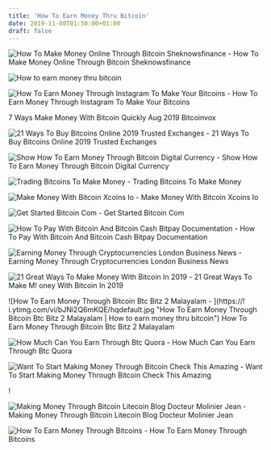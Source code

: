 ```yaml
---
title: 'How To Earn Money Thru Bitcoin'
date: 2019-11-08T01:50:00+01:00
draft: false
---
```


![How To Make Money Online Through Bitcoin Sheknowsfinance - ](http://sheknowsfinance.com/wp-content/uploads/2017/01/Purchase-adpacks-5-1024x492.png "How To Make Money Online Through Bitcoin Sheknowsfinance | How to earn money thru bitcoin") How To Make Money Online Through Bitcoin Sheknowsfinance

![How to earn money thru bitcoin](https://i.pinimg.com/736x/06/33/4c/06334c7ec7a759e36ae11680511b87bf.jpg "How to earn money thru bitcoin") 

![How To Earn Money Through Instagram To Make Your Bitcoins - ](https://paramoney.net/wp-content/uploads/2019/07/how-much-money-can-i-make-on-instagram_00.png "How To Earn Money Through Instagram To Make Your Bitcoins | How to earn money thru bitcoin") How To Earn Money Through Instagram To Make Your Bitcoins

7 Ways Make Money With Bitcoin Quickly Aug 2019 Bitcoinvox

![21 Ways To Buy Bitcoins Online 2019 Trusted Exchanges - ](https://www.buybitcoinworldwide.com/img/goodicons/coins2.png "21 Ways To Buy Bitcoins Online 2019 Trusted Exchanges | How to earn money thru bitcoin") 21 Ways To Buy Bitcoins Online 2019 Trusted Exchanges

![Show How To Earn Money Through Bitcoin Digital Currency - ](https://fiverr-res.cloudinary.com/images/t_medium9,q_auto,f_auto/gigs/92856186/original/a83bc41970e1c6c32e86203a63d444233a43588b/show-how-to-earn-money-through-bitcoin-digital-currency.png "Show How To Earn Money Through Bitcoin Digital Currenc!   y | How to earn money thru bitcoin") Show How To Earn Money Through Bitcoin Digital Currency

![Trading Bitcoins To Make Money - ](http://howtomakemoneywithbitcoin.net/wp-content/uploads/2014/08/logo.png "Trading Bitcoins To Make Money | How to earn money thru bitcoin") Trading Bitcoins To Make Money

![Make Money With Bitcoin Xcoins Io - ](https://xcoins.io/frontend/img/computer.jpg "Make Money With Bitcoin Xcoins Io | How to earn money thru bitcoin") Make Money With Bitcoin Xcoins Io

![Get Started Bitcoin Com - ](https://www.bitcoin.com/images/uploads/facebook.png "Get Started Bitcoin Com | How to earn money thru bitcoin") Get Started Bitcoin Com

![How To Pay With Bitcoin And Bitcoin Cash Bitpay Documentation - ](https://bitpay.com/images/bitpay-wallet-download.97907fb0.jpg "How To Pay With Bitcoin And Bitcoin Cash Bitpay Documentation | How to earn money thru bitcoin") How To Pay With Bitcoin And Bitcoin Cash Bitpay Documentation

![Earning Money Through Cryptocurrencies London Business News - ](https://londonlovesbusiness.com/wp-content/uploads/converted_files/web/o/b/f/BITCOIN-B284-290863-0005.jpg "Earning Money Through Cryptocurrencies London Business News | How to earn money thru bitcoin") Earning Money Through Cryptocurrencies London Business News

![21 Great Ways To Make Money With Bitcoin In 2019 - ](https://moneydoneright.com/wp-content/uploads/21-Ways-to-Make-Money-with-Bitcoin-in-2019.png "21 Great Ways To Make Money With Bitcoin In 2019 | How to earn money thru bitcoin") 21 Great Ways To Make M! oney With Bitcoin In 2019

![How To Earn Money Through Bitcoin Btc Bitz 2 Malayalam - ](https://!   i.ytimg.com/vi/bJNi2Q6mKQE/hqdefault.jpg "How To Earn Money Through Bitcoin Btc Bitz 2 Malayalam | How to earn money thru bitcoin") How To Earn Money Through Bitcoin Btc Bitz 2 Malayalam

![How Much Can You Earn Through Btc Quora - ](https://qph.fs.quoracdn.net/main-qimg-589d97d3ce15b77a952dfd5def84d2ac.webp "How Much Can You Earn Through Btc Quora | How to earn money thru bitcoin") How Much Can You Earn Through Btc Quora

![Want To Start Making Money Through Bitcoin Check This Amazing - ](https://i.pinimg.com/736x/65/58/9d/65589d8460aba71f9e34eac10cf22229.jpg "Want To Start Making Money Through Bitcoin Check This Amazing | How to earn money thru bitcoin") Want To Start Making Money Through Bitcoin Check This Amazing

!

![Making Money Through Bitcoin Litecoin Blog Docteur Molinier Jean - ](https://i.ytimg.com/vi/KFCCTGlYuvw/maxresdefault.jpg "Making Money Through Bitcoin Litecoin Blog Docteur Molinier Jean | How to earn money thru bitcoin") Making Money Through Bitcoin Litecoin Blog Docteur Molinier Jean

![How To Earn Money Through Bitcoins - ](https://i.ytimg.com/vi/tgllo5diRyg/maxresdefault.jpg "How To Earn Money Through Bitcoins | How to earn money thru bitcoin") How To Earn Money Through Bitcoins